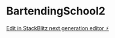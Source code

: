 # BartendingSchool2

[Edit in StackBlitz next generation editor ⚡️](https://stackblitz.com/~/github.com/Piconee/BartendingSchool2)